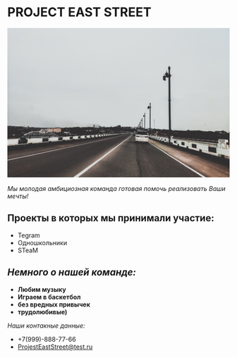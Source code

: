 # **PROJECT EAST STREET**
![Логотип](img/Projesteaststreet.jpg)

_Мы молодая амбициозная команда готовая помочь реализовать Ваши мечты!_

## Проекты в которых мы принимали участие: ##
- Tegram
- Одношкольники
- STeaM

## _Немного о нашей команде:_
- **Любим музыку**
- **Играем в баскетбол**
- **без вредных привычек**
- **трудолюбивые)**

_Наши контакные данные:_
- +7(999)-888-77-66
- ProjestEastStreet@test.ru